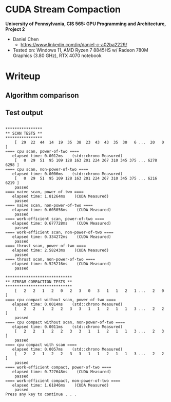 CUDA Stream Compaction
======================

**University of Pennsylvania, CIS 565: GPU Programming and Architecture, Project 2**

* Daniel Chen
  * https://www.linkedin.com/in/daniel-c-a02ba2229/
* Tested on: Windows 11, AMD Ryzen 7 8845HS w/ Radeon 780M Graphics (3.80 GHz), RTX 4070 notebook


# Writeup

## Algorithm comparison

## Test output
```

****************
** SCAN TESTS **
****************
    [  29  22  44  14  19  35  38  23  43  43  35  30   6 ...  20   0 ]
==== cpu scan, power-of-two ====
   elapsed time: 0.0012ms    (std::chrono Measured)
    [   0  29  51  95 109 128 163 201 224 267 310 345 375 ... 6278 6298 ]
==== cpu scan, non-power-of-two ====
   elapsed time: 0.0006ms    (std::chrono Measured)
    [   0  29  51  95 109 128 163 201 224 267 310 345 375 ... 6216 6219 ]
    passed
==== naive scan, power-of-two ====
   elapsed time: 1.81264ms    (CUDA Measured)
    passed
==== naive scan, non-power-of-two ====
   elapsed time: 0.605056ms    (CUDA Measured)
    passed
==== work-efficient scan, power-of-two ====
   elapsed time: 0.677728ms    (CUDA Measured)
    passed
==== work-efficient scan, non-power-of-two ====
   elapsed time: 0.334272ms    (CUDA Measured)
    passed
==== thrust scan, power-of-two ====
   elapsed time: 2.58243ms    (CUDA Measured)
    passed
==== thrust scan, non-power-of-two ====
   elapsed time: 0.525216ms    (CUDA Measured)
    passed

*****************************
** STREAM COMPACTION TESTS **
*****************************
    [   2   2   1   2   0   2   3   0   3   1   1   2   1 ...   2   0 ]
==== cpu compact without scan, power-of-two ====
   elapsed time: 0.0014ms    (std::chrono Measured)
    [   2   2   1   2   2   3   3   1   1   2   1   1   3 ...   2   2 ]
    passed
==== cpu compact without scan, non-power-of-two ====
   elapsed time: 0.0011ms    (std::chrono Measured)
    [   2   2   1   2   2   3   3   1   1   2   1   1   3 ...   2   3 ]
    passed
==== cpu compact with scan ====
   elapsed time: 0.0057ms    (std::chrono Measured)
    [   2   2   1   2   2   3   3   1   1   2   1   1   3 ...   2   2 ]
    passed
==== work-efficient compact, power-of-two ====
   elapsed time: 0.727648ms    (CUDA Measured)
    passed
==== work-efficient compact, non-power-of-two ====
   elapsed time: 1.61846ms    (CUDA Measured)
    passed
Press any key to continue . . .
```